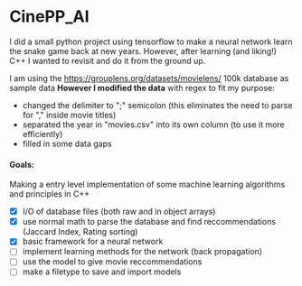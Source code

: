 # CinePP_AI

I did a small python project using tensorflow to make a neural network learn the snake game back at new years.
However, after learning (and liking!) C++ I wanted to revisit and do it from the ground up.

I am using the https://grouplens.org/datasets/movielens/ 100k database as sample data
**However I modified the data** with regex to fit my purpose:  
- changed the delimiter to ";" semicolon (this eliminates the need to parse for "," inside movie titles)
- separated the year in "movies.csv" into its own column (to use it more efficiently)
- filled in some data gaps


#### Goals:
Making a entry level implementation of some machine learning algorithms and principles in C++

- [X] I/O of database files (both raw and in object arrays)
- [X] use normal math to parse the database and find reccommendations (Jaccard Index, Rating sorting)
- [X] basic framework for a neural network
- [ ] implement learning methods for the network (back propagation)
- [ ] use the model to give movie reccommendations
- [ ] make a filetype to save and import models
